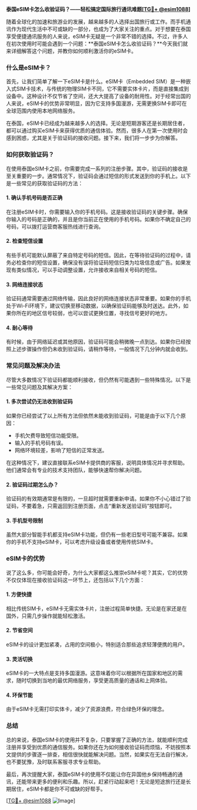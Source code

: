 **泰国eSIM卡怎么收验证码？——轻松搞定国际旅行通讯难题[[TG💪+ @esim1088](https://t.me/s/esim1088)]**

随着全球化的加速和旅游业的发展，越来越多的人选择出国旅行或工作。而手机通讯作为现代生活中不可或缺的一部分，也成为了大家关注的重点。对于想要在泰国享受便捷通讯服务的人来说，eSIM卡无疑是一个非常不错的选择。不过，许多人在初次使用时可能会遇到一个问题：**泰国eSIM卡怎么收验证码？**今天我们就来详细解答这个问题，并教你如何顺利激活你的eSIM卡。

### 什么是eSIM卡？

首先，让我们简单了解一下eSIM卡是什么。eSIM卡（Embedded SIM）是一种嵌入式SIM卡技术，与传统的物理SIM卡不同，它不需要实体卡片，而是直接集成到设备中。这种设计不仅节省了空间，还大大提高了设备的耐用性。对于经常出国的人来说，eSIM卡的优势非常明显，因为它支持多国漫游，无需更换SIM卡即可在全球范围内使用本地网络服务。

在泰国，eSIM卡已经成为越来越多人的选择。无论是短期游客还是长期居住者，都可以通过购买eSIM卡来获得优质的通信体验。然而，很多人在第一次使用时会感到困惑，尤其是关于验证码的接收问题。接下来，我们将一步步为你解答。

### 如何获取验证码？

在使用泰国eSIM卡之前，你需要完成一系列的注册步骤。其中，验证码的接收是至关重要的一步。通常情况下，验证码会通过短信的形式发送到你的手机上。以下是一些常见的获取验证码的方法：

#### 1. **确认手机号码是否正确**
在注册eSIM卡时，你需要输入你的手机号码。这是接收验证码的关键步骤。确保你输入的号码是正确的，并且是你当前正在使用的手机号码。如果你不确定自己的号码，可以拨打运营商客服热线进行查询。

#### 2. **检查短信设置**
有些手机可能默认屏蔽了来自特定号码的短信。因此，在等待验证码的过程中，请务必检查你的短信设置，确保没有误将验证码短信归类为垃圾信息或广告。如果发现有类似情况，可以手动调整设置，允许接收来自相关号码的短信。

#### 3. **网络连接状态**
验证码通常需要通过网络传输，因此良好的网络连接状态非常重要。如果你的手机处于Wi-Fi环境下，建议切换至移动数据，以确保验证码能够及时送达。此外，如果你所在的地区信号较弱，也可以尝试更换位置，寻找信号更好的地方。

#### 4. **耐心等待**
有时候，由于网络延迟或其他原因，验证码可能会稍微晚一点到达。如果你已经按照上述步骤操作但仍未收到验证码，请稍作等待，一般情况下几分钟内就会收到。

### 常见问题及解决办法

尽管大多数情况下验证码都能顺利接收，但仍然有可能遇到一些特殊情况。以下是一些常见问题及其解决方案：

#### 1. **多次尝试仍无法收到验证码**
如果你已经尝试了以上所有方法但依然未能收到验证码，可能是由于以下几个原因：
   - 手机欠费导致短信功能受限。
   - 输入的手机号码有误。
   - 网络环境较差，影响了短信的正常发送。

在这种情况下，建议直接联系eSIM卡提供商的客服，说明具体情况并寻求帮助。他们通常会有专业的技术支持团队，能够快速帮你解决问题。

#### 2. **验证码过期怎么办？**
验证码的有效期通常是有限的，一旦超时就需要重新申请。如果你不小心错过了验证码，不要着急，只需返回到注册页面，点击“重新发送验证码”按钮即可。

#### 3. **手机型号限制**
虽然大部分智能手机都支持eSIM卡功能，但仍有一些老旧型号可能不兼容。如果你的手机不支持eSIM卡，可以考虑升级设备或者使用传统SIM卡。

### eSIM卡的优势

说了这么多，你可能会好奇，为什么大家都这么推崇eSIM卡呢？其实，它的优势不仅仅体现在接收验证码这一环节上，还包括以下几个方面：

#### 1. **方便快捷**
相比传统SIM卡，eSIM卡无需实体卡片，注册过程简单快捷。无论是在家还是在国外，只需几步操作就能轻松激活。

#### 2. **节省空间**
eSIM卡的设计更加紧凑，占用的空间极小，特别适合那些追求轻薄便携的用户。

#### 3. **灵活切换**
eSIM卡的一大特点是支持多国漫游。这意味着你可以根据所在国家和地区的需求，随时切换到当地的最优网络服务，享受更高质量的通话和上网体验。

#### 4. **环保节能**
由于eSIM卡无需打印实体卡，减少了资源浪费，符合绿色环保的理念。

### 总结

总的来说，泰国eSIM卡的使用并不复杂，只要掌握了正确的方法，就能顺利完成注册并享受到优质的通信服务。如果你还在为如何接收验证码而烦恼，不妨按照本文提供的步骤逐一排查，相信很快就能解决问题。当然，如果实在无法自行解决，也不要犹豫，及时联系客服寻求专业帮助。

最后，再次提醒大家，泰国eSIM卡的使用不仅能让你在异国他乡保持畅通的通讯，还能带来更多的便利和乐趣。所以，赶紧行动起来吧！无论是短途旅行还是长期居住，eSIM卡都是你不可或缺的好帮手。

[[TG💪+ @esim1088](https://t.me/s/esim1088) ![Image](https://i.postimg.cc/4NQfJmqS/Snipaste-2025-05-13-00-14-12.png)]